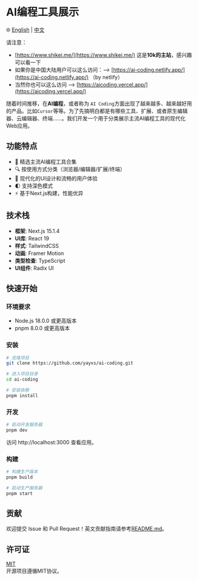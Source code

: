 # AI编程工具展示

🌐 [English](README.md) | [中文](README.zh-CN.md)

请注意：

- [https://www.shikei.me/](https://www.shikei.me/)  这是**10k的主站**，感兴趣可以看一下
- 如果你是中国大陆用户可以这么访问：--> [https://ai-coding.netlify.app/](https://ai-coding.netlify.app/) （by netlify）
- 当然你也可以这么访问 --> [https://aicoding.vercel.app/](https://aicoding.vercel.app/)


随着时间推移，在**AI编程**，或者称为 `AI Coding`方面出现了越来越多、越来越好用的产品。比如`Cursor`等等。为了先搞明白都是有哪些工具、扩展、或者原生编辑器、云编辑器、终端……。我们开发一个用于分类展示主流AI编程工具的现代化Web应用。

## 功能特点

- 🎯 精选主流AI编程工具合集
- 🔍 按使用方式分类（浏览器/编辑器/扩展/终端）
- 💫 现代化的UI设计和流畅的用户体验
- 🌓 支持深色模式
- ⚡ 基于Next.js构建，性能优异

## 技术栈

- **框架**: Next.js 15.1.4
- **UI库**: React 19
- **样式**: TailwindCSS
- **动画**: Framer Motion
- **类型检查**: TypeScript
- **UI组件**: Radix UI

## 快速开始

### 环境要求

- Node.js 18.0.0 或更高版本
- pnpm 8.0.0 或更高版本

### 安装

```bash
# 克隆项目
git clone https://github.com/yayxs/ai-coding.git

# 进入项目目录
cd ai-coding

# 安装依赖
pnpm install
```

### 开发

```bash
# 启动开发服务器
pnpm dev
```

访问 http://localhost:3000 查看应用。

### 构建

```bash
# 构建生产版本
pnpm build

# 启动生产服务器
pnpm start
```

## 贡献

欢迎提交 Issue 和 Pull Request！英文贡献指南请参考[README.md](README.md)。

## 许可证

[MIT](LICENSE)  
开源项目遵循MIT协议。
